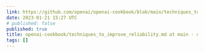```yaml
---
link: https://github.com/openai/openai-cookbook/blob/main/techniques_to_improve_reliability.md
date: 2023-01-21 15:27 UTC
# published: false
published: true
title: openai-cookbook/techniques_to_improve_reliability.md at main · openai/openai-cookbook
tags: []
---
```



